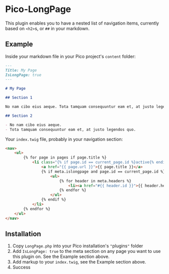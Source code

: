 # Pico-LongPage

This plugin enables you to have a nested list of navigation items, currently based on `<h2>`s, or `##` in your markdown.

## Example

Inside your markdown file in your Pico project's `content` folder:
```markdown
---
Title: My Page
IsLongPage: true
---

# My Page

## Section 1

No nam cibo eius aeque. Tota tamquam consequuntur eam et, at justo legendos quo. Ne omnes admodum constituto quo. In solet omnium eloquentiam has, oratio accusata disputando sed at. No nonumy definitiones sea.

## Section 2

- No nam cibo eius aeque.
- Tota tamquam consequuntur eam et, at justo legendos quo.
```

Your `index.twig` file, probably in your navigation section:
```html
<nav>
    <ul>
        {% for page in pages if page.title %}
            <li class="{% if page.id == current_page.id %}active{% endif %}">
                <a href="{{ page.url }}">{{ page.title }}</a>
                {% if meta.islongpage and page.id == current_page.id %}
                    <ul>
                        {% for header in meta.headers %}
                            <li><a href="#{{ header.id }}">{{ header.header }}</a></li>
                        {% endfor %}
                    </ul>
                {% endif %}
            </li>
        {% endfor %}
    </ul>
</nav>
```

## Installation

1. Copy `LongPage.php` into your Pico installation's `"`plugins`"` folder
2. Add `IsLongPage: true` to the meta section on any page you want to use this plugin on. See the Example section above.
3. Add markup to your `index.twig`, see the Example section above.
4. Success
